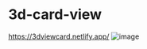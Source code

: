# 3d-card-view
https://3dviewcard.netlify.app/
![image](https://github.com/mosaraf-nissan/3dCardRT/assets/117709837/18c5edce-f7eb-4b1c-92ff-cb2d70c91b17)

